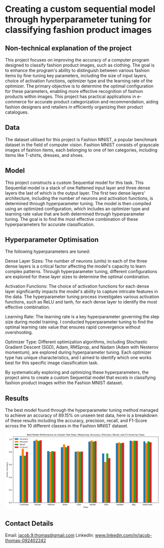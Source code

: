 # Creating a custom sequential model through hyperparameter tuning for classifying fashion product images


## Non-technical explanation of the project

This project focuses on improving the accuracy of a computer program designed to classify fashion product images, such as clothing. The goal is to enhance the program's ability to distinguish between various fashion items by fine-tuning key parameters, including the size of input layers, choice of activation functions, optimizer type and the learning rate of the optimizer. The primary objective is to determine the optimal configuration for these parameters, enabling more effective recognition of fashion products within images. This project has practical applications in e-commerce for accurate product categorization and recommendation, aiding fashion designers and retailers in efficiently organizing their product catalogues.

## Data

The dataset utilised for this project is Fashion MNIST, a popular benchmark dataset in the field of computer vision. Fashion MNIST consists of grayscale images of fashion items, each belonging to one of ten categories, including items like T-shirts, dresses, and shoes.


## Model

This project constructs a custom Sequential model for this task. This Sequential model is a stack of one flattened input layer and three dense layers the last of which is the output layer. The first two dense layers' architecture, including the number of neurons and activation functions, is determined through hyperparameter tuning. The model is then compiled using an optimized configuration, which includes an optimizer type and learning rate value that are both determined through hyperparameter tuning. The goal is to find the most effective combination of these hyperparameters for accurate classification.

## Hyperparameter Optimisation

The following hyperparameters are tuned:

Dense Layer Sizes: The number of neurons (units) in each of the three dense layers is a critical factor affecting the model's capacity to learn complex patterns. Through hyperparameter tuning, different configurations are explored for these layer sizes to determine the optimal combination.

Activation Functions: The choice of activation functions for each dense layer significantly impacts the model's ability to capture intricate features in the data. The hyperparameter tuning process investigates various activation functions, such as ReLU and tanh, for each dense layer to identify the most effective combination.

Learning Rate: The learning rate is a key hyperparameter governing the step size during model training. I conducted hyperparameter tuning to find the optimal learning rate value that ensures rapid convergence without overshooting.

Optimizer Type: Different optimization algorithms, including Stochastic Gradient Descent (SGD), Adam, RMSprop, and Nadam (Adam with Nesterov momentum), are explored during hyperparameter tuning. Each optimizer type has unique characteristics, and I aimed to identify which one works best for this specific image classification task.

By systematically exploring and optimizing these hyperparameters, the project aims to create a custom Sequential model that excels in classifying fashion product images within the Fashion MNIST dataset.

## Results
The best model found through the hyperparameter tuning method managed to achieve an accuracy of 89.15% on unseen test data, here is a breakdown of these results including the accuracy, precision, recall, and F1-Score across the 10 different classes in the Fashion MNIST dataset.

![Screenshot](model_results_on_test_data.png)

## Contact Details

Email: jacob.9.thomas@gmail.com
LinkedIn: www.linkedin.com/in/jacob-thomas-092402242
